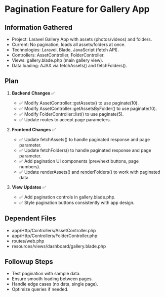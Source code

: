 # Pagination Feature for Gallery App

## Information Gathered

-   Project: Laravel Gallery App with assets (photos/videos) and folders.
-   Current: No pagination, loads all assets/folders at once.
-   Technologies: Laravel, Blade, JavaScript (fetch API).
-   Controllers: AssetController, FolderController.
-   Views: gallery.blade.php (main gallery view).
-   Data loading: AJAX via fetchAssets() and fetchFolders().

## Plan

1. **Backend Changes** ✅

    - ✅ Modify AssetController::getAssets() to use paginate(10).
    - ✅ Modify AssetController::getAssetsByFolder() to use paginate(10).
    - ✅ Modify FolderController::list() to use paginate(5).
    - ✅ Update routes to accept page parameters.

2. **Frontend Changes** ✅

    - ✅ Update fetchAssets() to handle paginated response and page parameter.
    - ✅ Update fetchFolders() to handle paginated response and page parameter.
    - ✅ Add pagination UI components (prev/next buttons, page numbers).
    - ✅ Update renderAssets() and renderFolders() to work with paginated data.

3. **View Updates** ✅

    - ✅ Add pagination controls in gallery.blade.php.
    - ✅ Style pagination buttons consistently with app design.

## Dependent Files

-   app/Http/Controllers/AssetController.php
-   app/Http/Controllers/FolderController.php
-   routes/web.php
-   resources/views/dashboard/gallery.blade.php

## Followup Steps

-   Test pagination with sample data.
-   Ensure smooth loading between pages.
-   Handle edge cases (no data, single page).
-   Optimize queries if needed.
